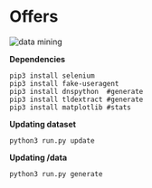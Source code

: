 # Offers

![data mining](https://media.tenor.com/images/a8e3545e271bab5d3848c3f15ccb61ef/tenor.gif)

**Dependencies**<br />
```
pip3 install selenium
pip3 install fake-useragent
pip3 install dnspython  #generate
pip3 install tldextract #generate
pip3 install matplotlib #stats
```

**Updating dataset**<br />
```
python3 run.py update
```

**Updating /data**<br />
```
python3 run.py generate
